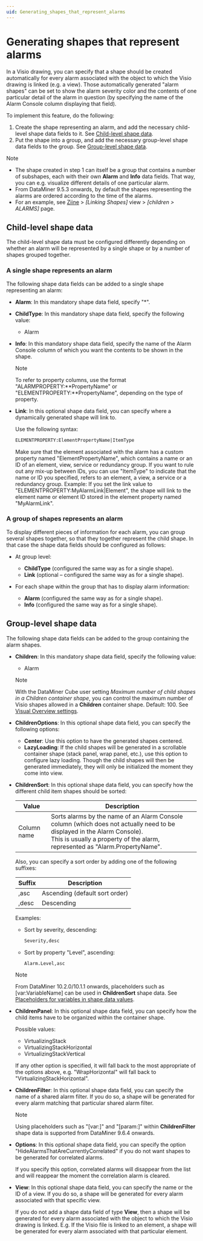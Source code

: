 ```yaml
---
uid: Generating_shapes_that_represent_alarms
---
```


# Generating shapes that represent alarms

In a Visio drawing, you can specify that a shape should be created automatically for every alarm associated with the object to which the Visio drawing is linked (e.g. a view). Those automatically generated "alarm shapes" can be set to show the alarm severity color and the contents of one particular detail of the alarm in question (by specifying the name of the Alarm Console column displaying that field).

To implement this feature, do the following:

1. Create the shape representing an alarm, and add the necessary child-level shape data fields to it. See [Child-level shape data](#child-level-shape-data).
1. Put the shape into a group, and add the necessary group-level shape data fields to the group. See [Group-level shape data](#group-level-shape-data).

> [!NOTE]
> - The shape created in step 1 can itself be a group that contains a number of subshapes, each with their own **Alarm** and **Info** data fields. That way, you can e.g. visualize different details of one particular alarm.
> - From DataMiner 9.5.3 onwards, by default the shapes representing the alarms are ordered according to the time of the alarms.
> - For an example, see [Ziine](xref:ZiineDemoSystem) > *[Linking Shapes]* view > *[children > ALARMS]* page.

## Child-level shape data

The child-level shape data must be configured differently depending on whether an alarm will be represented by a single shape or by a number of shapes grouped together.

### A single shape represents an alarm

The following shape data fields can be added to a single shape representing an alarm:

- **Alarm**: In this mandatory shape data field, specify "\*".

- **ChildType**: In this mandatory shape data field, specify the following value:

    - Alarm

- **Info**: In this mandatory shape data field, specify the name of the Alarm Console column of which you want the contents to be shown in the shape.

    > [!NOTE]
    > To refer to property columns, use the format "ALARMPROPERTY:\*\*PropertyName" or "ELEMENTPROPERTY:\*\*PropertyName", depending on the type of property.

- **Link**: In this optional shape data field, you can specify where a dynamically generated shape will link to.

    Use the following syntax:

    ```txt
    ELEMENTPROPERTY:ElementPropertyName|ItemType
    ```

    Make sure that the element associated with the alarm has a custom property named "ElementPropertyName", which contains a name or an ID of an element, view, service or redundancy group. If you want to rule out any mix-up between IDs, you can use "ItemType" to indicate that the name or ID you specified, refers to an element, a view, a service or a redundancy group. Example: If you set the link value to "ELEMENTPROPERTY:MyAlarmLink\|Element", the shape will link to the element name or element ID stored in the element property named "MyAlarmLink".

### A group of shapes represents an alarm

To display different pieces of information for each alarm, you can group several shapes together, so that they together represent the child shape. In that case the shape data fields should be configured as follows:

- At group level:

    - **ChildType** (configured the same way as for a single shape).
    - **Link** (optional – configured the same way as for a single shape).

- For each shape within the group that has to display alarm information:

    - **Alarm** (configured the same way as for a single shape).
    - **Info** (configured the same way as for a single shape).

## Group-level shape data

The following shape data fields can be added to the group containing the alarm shapes.

- **Children**: In this mandatory shape data field, specify the following value:

    - Alarm

    > [!NOTE]
    > With the DataMiner Cube user setting *Maximum number of child shapes in a Children container shape*, you can control the maximum number of Visio shapes allowed in a **Children** container shape. Default: 100. See [Visual Overview settings](xref:User_settings#visual-overview-settings).

- **ChildrenOptions**: In this optional shape data field, you can specify the following options:

    - **Center**: Use this option to have the generated shapes centered.
    - **LazyLoading**: If the child shapes will be generated in a scrollable container shape (stack panel, wrap panel, etc.), use this option to configure lazy loading. Though the child shapes will then be generated immediately, they will only be initialized the moment they come into view.

- **ChildrenSort**: In this optional shape data field, you can specify how the different child item shapes should be sorted:

    | Value | Description |
    | ----- | ----------- |
    | Column name | Sorts alarms by the name of an Alarm Console column (which does not actually need to be displayed in the Alarm Console).<br>This is usually a property of the alarm, represented as "Alarm.PropertyName". |

    Also, you can specify a sort order by adding one of the following suffixes:

    | Suffix | Description                    |
    | ------ | ------------------------------ |
    | ,asc   | Ascending (default sort order) |
    | ,desc  | Descending                     |

    Examples:
    
    - Sort by severity, descending:
    
        ```txt
        Severity,desc
        ```
    - Sort by property "Level", ascending:

        ```txt
        Alarm.Level,asc
        ```

    > [!NOTE]
    > From DataMiner 10.2.0/10.1.1 onwards, placeholders such as \[var:VariableName\] can be used in **ChildrenSort** shape data. See [Placeholders for variables in shape data values](xref:Placeholders_for_variables_in_shape_data_values).

- **ChildrenPanel**: In this optional shape data field, you can specify how the child items have to be organized within the container shape.

    Possible values:

    - VirtualizingStack
    - VirtualizingStackHorizontal
    - VirtualizingStackVertical

    If any other option is specified, it will fall back to the most appropriate of the options above, e.g. "WrapHorizontal" will fall back to "VirtualizingStackHorizontal".

- **ChildrenFilter**: In this optional shape data field, you can specify the name of a shared alarm filter. If you do so, a shape will be generated for every alarm matching that particular shared alarm filter.

    > [!NOTE]
    > Using placeholders such as "\[var:\]" and "\[param:\]" within **ChildrenFilter** shape data is supported from DataMiner 9.6.4 onwards.

- **Options**: In this optional shape data field, you can specify the option "HideAlarmsThatAreCurrentlyCorrelated" if you do not want shapes to be generated for correlated alarms.

    If you specify this option, correlated alarms will disappear from the list and will reappear the moment the correlation alarm is cleared.

- **View**: In this optional shape data field, you can specify the name or the ID of a view. If you do so, a shape will be generated for every alarm associated with that specific view.

    If you do not add a shape data field of type **View**, then a shape will be generated for every alarm associated with the object to which the Visio drawing is linked. E.g. If the Visio file is linked to an element, a shape will be generated for every alarm associated with that particular element.
